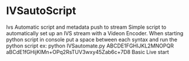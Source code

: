 # IVSautoScript
Ivs Automatic script and metadata push to stream
Simple script to automatically set up an IVS stream with a Videon Encoder.
When starting python script in console put a space between each syntax and run the python script
ex: python IVSautomate.py ABCDE1FGHIJKL2MNOPQR aBCdE1fGHijKlMn+OPq2RsTUV3wxy45Zab6c+7D8 Basic Live start
